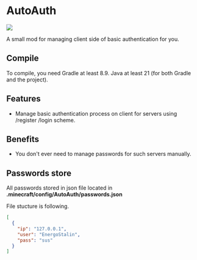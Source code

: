 # AutoAuth
![](https://github.com/EnergoStalin/AutoAuthMC/actions/workflows/publish.yml/badge.svg)

A small mod for managing client side of basic authentication for you.

## Compile
To compile, you need Gradle at least 8.9. Java at least 21 (for both Gradle and the project).

## Features
- Manage basic authentication process on client for servers using /register /login scheme.

## Benefits
- You don't ever need to manage passwords for such servers manually.

## Passwords store
All passwords stored in json file located in **.minecraft/config/AutoAuth/passwords.json**

File stucture is following.
```json
[
  {
    "ip": "127.0.0.1",
    "user": "EnergoStalin",
    "pass": "sus"
  }
]
```
